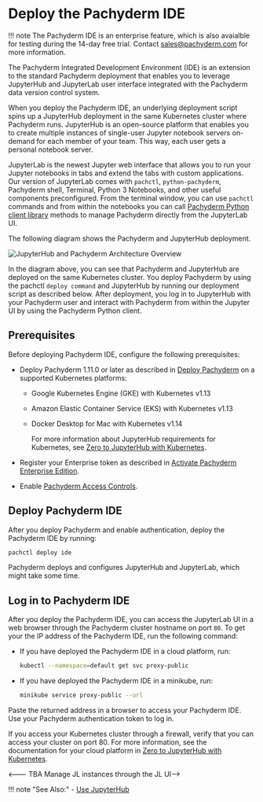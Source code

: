 # Deploy the Pachyderm IDE

!!! note
    The Pachyderm IDE is an enterprise feature,
    which is also avaialble for testing during
    the 14-day free trial.
    Contact sales@pachyderm.com for more
    information.

The Pachyderm Integrated Development Environment (IDE) is
an extension to the standard Pachyderm deployment that
enables you to leverage JupyterHub and JupyterLab user interface
integrated with the Pachyderm data version control system.

When you deploy the Pachyderm IDE, an underlying deployment script
spins up a JupyterHub deployment in the same Kubernetes cluster
where Pachyderm runs. JupyterHub is an open-source platform that enables you
to create multiple instances of single-user Jupyter notebook
servers on-demand for each member of your team.
This way, each user gets a personal notebook server.

JupyterLab is the newest Jupyter web interface that
allows you to run your Jupyter notebooks in tabs and extend the
tabs with custom applications. Our version of JupyterLab comes
with `pachctl`, `python-pachyderm`, Pachyderm shell,
Terminal, Python 3 Notebooks, and other useful components preconfigured.
From the terminal window, you can use `pachctl` commands and from 
within the notebooks you can call 
[Pachyderm Python client library](https://github.com/pachyderm/python-pachyderm)
methods to manage Pachyderm directly from the
JupyterLab UI.

The following diagram shows the Pachyderm and JupyterHub deployment.

![JupyterHub and Pachyderm Architecture Overview](../../assets/images/d_jupyterhub-pachyderm-arch.svg)

In the diagram above, you can see that Pachyderm and JupyterHub are
deployed on the same Kubernetes cluster. You deploy Pachyderm by
using the pachctl `deploy command` and JupyterHub by running
our deployment script as described below. After deployment, you log in
to JupyterHub with your Pachyderm user and interact with Pachyderm
from within the Jupyter UI by using the Pachyderm Python client.

## Prerequisites

Before deploying Pachyderm IDE, configure the following prerequisites:

* Deploy Pachyderm 1.11.0 or later as described in
[Deploy Pachyderm](https://docs.pachyderm.com/latest/deploy-manage/deploy/)
on a supported Kubernetes platforms:

  - Google Kubernetes Engine (GKE) with Kubernetes v1.13
  - Amazon Elastic Container Service (EKS) with Kubernetes v1.13
  - Docker Desktop for Mac with Kubernetes v1.14

    For more information about JupyterHub requirements for Kubernetes,
    see [Zero to JupyterHub with Kubernetes](https://zero-to-jupyterhub.readthedocs.io/en/latest/).

* Register your Enterprise token as described in
[Activate Pachyderm Enterprise Edition](https://docs.pachyderm.com/latest/enterprise/deployment/#activate-pachyderm-enterprise-edition).

* Enable [Pachyderm Access Controls](https://docs.pachyderm.com/latest/enterprise/auth/auth/).

## Deploy Pachyderm IDE

After you deploy Pachyderm and enable authentication,
deploy the Pachyderm IDE by running:

```bash
pachctl deploy ide
```

Pachyderm deploys and configures JupyterHub and JupyterLab, which
might take some time. 

## Log in to Pachyderm IDE

After you deploy the Pachyderm IDE, you can access the JupyterLab UI
in a web browser through the Pachyderm cluster hostname on port
`80`. To get your the IP address of the Pachyderm IDE,
run the following command:

* If you have deployed the Pachyderm IDE in a cloud platform, run:

  ```bash
  kubectl --namespace=default get svc proxy-public
  ```

* If you have deployed the Pachyderm IDE in a minikube, run:

  ```bash
  minikube service proxy-public --url
  ```

Paste the returned address in a browser to access your Pachyderm IDE.
Use your Pachyderm authentication token to log in.

If you access your Kubernetes cluster through a firewall, verify that
you can access your cluster on port 80. For more information, see
the documentation for your cloud platform in
[Zero to JupyterHub with Kubernetes](https://zero-to-jupyterhub.readthedocs.io/en/latest/create-k8s-cluster.html).


<--- TBA Manage JL instances through the JL UI-->

!!! note "See Also:"
    - [Use JupyterHub](../../how-tos/use-jupyterhub/index.md)

